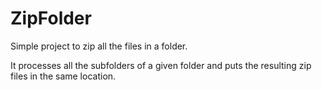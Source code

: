 ZipFolder
=========
Simple project to zip all the files in a folder.

It processes all the subfolders of a given folder and puts the resulting zip files in the same location.
